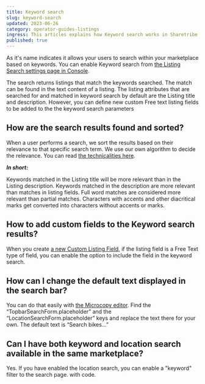 ```yaml
---
title: Keyword search
slug: keyword-search
updated: 2023-06-26
category: operator-guides-listings
ingress: This articles explains how Keyword search works in Sharetribe.
published: true
---
```


As it's name indicates it allows your users to search within your
marketplace based on keywords. You can enable Keyword search from
[the Listing Search settings page in Console](https://flex-console.sharetribe.com/a/listings/listing-search).

The search returns listings that match the keywords searched. The match
can be found in the text content of a listing. The listing attributes
that are searched for and matched in keyword search by default are the
Listing title and description. However, you can define new custom Free
text listing fields to be added to the the keyword search parameters

## How are the search results found and sorted?

When a user performs a search, we sort the results based on their
relevance to that specific search term. We use our own algorithm to
decide the relevance. You can read
[the technicalities here](https://www.sharetribe.com/docs/concepts/how-the-listing-search-works/#keyword-search).

**_In short:_**

Keywords matched in the Listing title will be more relevant than in the
Listing description. Keywords matched in the description are more
relevant than matches in listing fields. Full word matches are
considered more relevant than partial matches. Characters with accents
and other diacritical marks get converted into characters without
accents or marks.

## How to add custom fields to the Keyword search results?

When you create
[a new Custom Listing Field](https://www.sharetribe.com/docs/operator-guides/how-to-add-and-edit-listing-fields/),
if the listing field is a Free Text type of field, you can enable the
option to include the field in the keyword search.

## How can I change the default text displayed in the search bar?

You can do that easily with
[the Microcopy editor](https://www.sharetribe.com/docs/operator-guides/how-to-use-microcopy-editor/).
Find the “TopbarSearchForm.placeholder” and the
“LocationSearchForm.placeholder” keys and replace the text there for
your own. The default text is “Search bikes…”

## Can I have both keyword and location search available in the same marketplace?

Yes. If you have enabled the location search, you can enable a "keyword" filter
to the search page.
with code.
